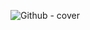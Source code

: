 ![Github - cover](https://user-images.githubusercontent.com/48633090/173321997-178a8fc3-77c8-4731-8caa-fb70473f35cd.svg)
